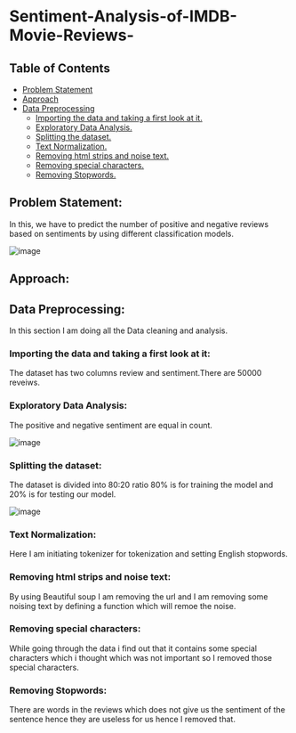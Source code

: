 # Sentiment-Analysis-of-IMDB-Movie-Reviews-
## Table of Contents
* [Problem Statement](#Problem-Statement)
* [Approach](#Approach)
 * [Data Preprocessing](#Data-Preprocessing)
   * [Importing the data and taking a first look at it.](#Importing-the-data-and-taking-a-first-look-at-it)
   * [Exploratory Data Analysis.](#Exploratory-Data-Analysis)
   * [Splitting the dataset.](#Splitting-the-dataset)
   * [Text Normalization.](#Text-Normalization)
   * [Removing html strips and noise text.](#Removing-html-strips-and-noise-text)
   * [Removing special characters.](#Removing-special-characters)
   * [Removing Stopwords.](#Removing-Stopwords)





## Problem Statement:
In this, we have to predict the number of positive and negative reviews based on sentiments by using different classification models.

![image](https://user-images.githubusercontent.com/55452866/89191685-ec1d4600-d5c0-11ea-94be-de8793258b00.png)

## Approach:

## Data Preprocessing:
In this section I am doing all the Data cleaning and analysis.

### Importing the data and taking a first look at it:
The dataset has two columns review and sentiment.There are 50000 reveiws.

### Exploratory Data Analysis:
The positive and negative sentiment are equal in count.

![image](https://user-images.githubusercontent.com/55452866/89194735-5fc15200-d5c5-11ea-8a28-7e9a8463fcc0.png)

### Splitting the dataset:
The dataset is divided into 80:20 ratio 80% is for training the model and 20% is for testing our model.

![image](https://user-images.githubusercontent.com/55452866/89196336-b596f980-d5c7-11ea-94d6-7c067644dd54.png)


### Text Normalization:
Here I am initiating tokenizer for tokenization and setting English stopwords. 

### Removing html strips and noise text:
By using Beautiful soup I am removing the url and I am removing some noising text by defining a function which will remoe the noise.

### Removing special characters:
While going through the data i find out that it contains some special characters which i thought which was not important so I removed those special characters.

### Removing Stopwords:
There are words in the reviews which does not give us the sentiment of the sentence hence they are useless for us hence I removed that. 


